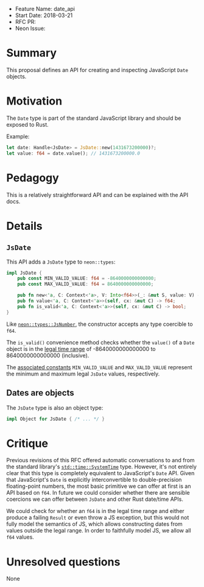 - Feature Name: date_api
- Start Date: 2018-03-21
- RFC PR: 
- Neon Issue: 

# Summary
[summary]: #summary

This proposal defines an API for creating and inspecting JavaScript `Date` objects.

# Motivation
[motivation]: #motivation

The `Date` type is part of the standard JavaScript library and should be exposed to Rust.

Example:

```rust
let date: Handle<JsDate> = JsDate::new(1431673200000)?;
let value: f64 = date.value(); // 1431673200000.0
```

# Pedagogy
[pedagogy]: #pedagogy

This is a relatively straightforward API and can be explained with the API docs.

# Details
[details]: #details

## `JsDate`

This API adds a `JsDate` type to `neon::types`:

```rust
impl JsDate {
    pub const MIN_VALID_VALUE: f64 = -8640000000000000;
    pub const MAX_VALID_VALUE: f64 = 8640000000000000;

    pub fn new<'a, C: Context<'a>, V: Into<f64>>(_: &mut S, value: V) -> JsResult<JsDate>;
    pub fn value<'a, C: Context<'a>>(self, cx: &mut C) -> f64;
    pub fn is_valid<'a, C: Context<'a>>(self, cx: &mut C) -> bool;
}
```

Like [`neon::types::JsNumber`](https://docs.rs/neon/0.4.0/neon/types/struct.JsNumber.html), the constructor accepts any type coercible to `f64`.

The `is_valid()` convenience method checks whether the `value()` of a `Date` object is in the [legal time range](https://www.ecma-international.org/ecma-262/11.0/index.html#sec-time-values-and-time-range) of -8640000000000000 to 8640000000000000 (inclusive).

The [associated constants](https://doc.rust-lang.org/edition-guide/rust-2018/trait-system/associated-constants.html) `MIN_VALID_VALUE` and `MAX_VALID_VALUE` represent the minimum and maximum legal `JsDate` values, respectively.

## Dates are objects

The `JsDate` type is also an object type:

```rust
impl Object for JsDate { /* ... */ }
```

# Critique
[critique]: #critique

Previous revisions of this RFC offered automatic conversations to and from the standard library's [`std::time::SystemTime`](https://doc.rust-lang.org/std/time/struct.SystemTime.html) type. However, it's not entirely clear that this type is completely equivalent to JavaScript's `Date` API. Given that JavaScript's `Date` is explicitly interconvertible to double-precision floating-point numbers, the most basic primitive we can offer at first is an API based on `f64`. In future we could consider whether there are sensible coercions we can offer between `JsDate` and other Rust date/time APIs.

We could check for whether an `f64` is in the legal time range and either produce a failing `Result` or even throw a JS exception, but this would not fully model the semantics of JS, which allows constructing dates from values outside the legal range. In order to faithfully model JS, we allow all `f64` values.

# Unresolved questions
[unresolved]: #unresolved-questions

None
